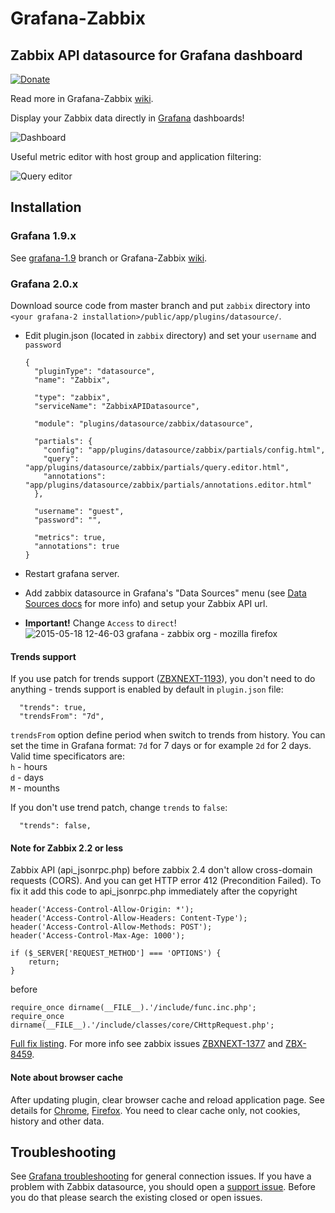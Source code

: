# Grafana-Zabbix

## Zabbix API datasource for Grafana dashboard

[![Donate](https://cloud.githubusercontent.com/assets/4932851/8266321/38511d84-1731-11e5-826b-7f29bbebfbd8.png)](https://money.yandex.ru/embed/shop.xml?account=41001684402290&quickpay=shop&payment-type-choice=on&writer=seller&targets=Grafana-Zabbix&targets-hint=&default-sum=100&button-text=04&comment=on&hint=Your+suggestions&mail=on&successURL=)

Read more in Grafana-Zabbix [wiki](https://github.com/alexanderzobnin/grafana-zabbix/wiki).

Display your Zabbix data directly in [Grafana](http://grafana.org) dashboards!

![Dashboard](https://cloud.githubusercontent.com/assets/4932851/8268516/38b8350e-1791-11e5-83e6-64870d81f176.png)

Useful metric editor with host group and application filtering:

![Query editor](https://cloud.githubusercontent.com/assets/4932851/7902360/156a9366-07c0-11e5-905b-4c21b52f1f44.png)


## Installation

### Grafana 1.9.x
See [grafana-1.9](../../tree/grafana-1.9) branch or Grafana-Zabbix [wiki](https://github.com/alexanderzobnin/grafana-zabbix/wiki).

### Grafana 2.0.x
Download source code from master branch and put `zabbix` directory into `<your grafana-2 installation>/public/app/plugins/datasource/`.
  * Edit plugin.json (located in `zabbix` directory) and set your `username` and `password`
  
    ```
    {
      "pluginType": "datasource",
      "name": "Zabbix",

      "type": "zabbix",
      "serviceName": "ZabbixAPIDatasource",

      "module": "plugins/datasource/zabbix/datasource",

      "partials": {
        "config": "app/plugins/datasource/zabbix/partials/config.html",
        "query": "app/plugins/datasource/zabbix/partials/query.editor.html",
        "annotations": "app/plugins/datasource/zabbix/partials/annotations.editor.html"
      },

      "username": "guest",
      "password": "",

      "metrics": true,
      "annotations": true
    }

    ```
  * Restart grafana server.
  * Add zabbix datasource in Grafana's "Data Sources" menu (see [Data Sources docs](http://docs.grafana.org/datasources/graphite/) for more info) and setup your Zabbix API url.
  * **Important!** Change `Access` to `direct`!
    ![2015-05-18 12-46-03 grafana - zabbix org - mozilla firefox](https://cloud.githubusercontent.com/assets/4932851/7678429/b42a9cda-fd5c-11e4-84a3-07aa765769d3.png)

#### Trends support
If you use patch for trends support ([ZBXNEXT-1193](https://support.zabbix.com/browse/ZBXNEXT-1193)), you don't need to do anything - trends support is enabled by default in `plugin.json` file:

```
  "trends": true,
  "trendsFrom": "7d",
```

`trendsFrom` option define period when switch to trends from history. You can set the time in Grafana format: `7d` for 7 days or for example `2d` for 2 days. Valid time specificators are:  
`h` - hours  
`d` - days  
`M` - mounths

If you don't use trend patch, change `trends` to `false`:
```
  "trends": false,
```

#### Note for Zabbix 2.2 or less
Zabbix API (api_jsonrpc.php) before zabbix 2.4 don't allow cross-domain requests (CORS). And you can get HTTP error 412 (Precondition Failed).
To fix it add this code to api_jsonrpc.php immediately after the copyright
```
header('Access-Control-Allow-Origin: *');
header('Access-Control-Allow-Headers: Content-Type');
header('Access-Control-Allow-Methods: POST');
header('Access-Control-Max-Age: 1000');

if ($_SERVER['REQUEST_METHOD'] === 'OPTIONS') {
	return;
}
```
before 
```
require_once dirname(__FILE__).'/include/func.inc.php';
require_once dirname(__FILE__).'/include/classes/core/CHttpRequest.php';
```
[Full fix listing](https://gist.github.com/alexanderzobnin/f2348f318d7a93466a0c).
For more info see zabbix issues [ZBXNEXT-1377](https://support.zabbix.com/browse/ZBXNEXT-1377) and [ZBX-8459](https://support.zabbix.com/browse/ZBX-8459).

#### Note about browser cache
After updating plugin, clear browser cache and reload application page. See details for [Chrome](https://support.google.com/chrome/answer/95582), [Firefox](https://support.mozilla.org/en-US/kb/how-clear-firefox-cache). You need to clear cache only, not cookies, history and other data.

## Troubleshooting
See [Grafana troubleshooting](http://docs.grafana.org/installation/troubleshooting/) for general connection issues. If you have a problem with Zabbix datasource, you should open a [support issue](https://github.com/alexanderzobnin/grafana-zabbix/issues). Before you do that please search the existing closed or open issues.
